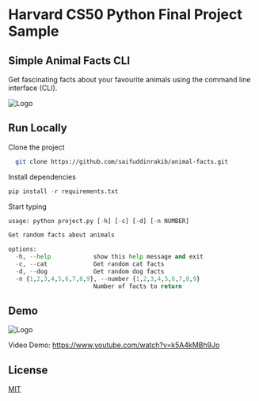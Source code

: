 # Harvard CS50 Python Final Project Sample

## Simple Animal Facts CLI

Get fascinating facts about your favourite animals using the command line interface (CLI).

![Logo](https://raw.githubusercontent.com/saifuddinrakib/harvard-cs50-python-project/main/imgs/sample.png)


## Run Locally

Clone the project

```bash
  git clone https://github.com/saifuddinrakib/animal-facts.git
```

Install dependencies
```python
pip install -r requirements.txt
```


Start typing
```python
usage: python project.py [-h] [-c] [-d] [-n NUMBER]

Get random facts about animals

options:
  -h, --help            show this help message and exit
  -c, --cat             Get random cat facts
  -d, --dog             Get random dog facts
  -n {1,2,3,4,5,6,7,8,9}, --number {1,2,3,4,5,6,7,8,9}
                        Number of facts to return
```

## Demo
![Logo](https://raw.githubusercontent.com/saifuddinrakib/harvard-cs50-python-project/main/imgs//workspaces/124705873/final_project/imgs/msedge_avxwY1UoCv.gif)

Video Demo:  <https://www.youtube.com/watch?v=k5A4kMBh9Jo>

## License

[MIT](https://choosealicense.com/licenses/mit/)
